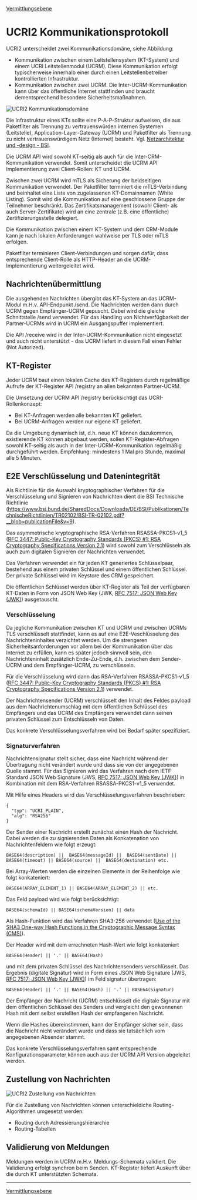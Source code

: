 [Vermittlungsebene](messaging.md)

# UCRI2 Kommunikationsprotokoll

UCRI2 unterscheidet zwei Kommunikationsdomäne, siehe Abbildung:

- Kommunikation zwischen einem Leitstellensystem (KT-System) und einem UCRI Leitstellenmodul (UCRM). Diese Kommunikation erfolgt typischerweise innerhalb einer durch einen Leitstellenbetreiber kontrollierten Infrastruktur.
- Kommunikation zwischen zwei UCRM. Die Inter-UCRM-Kommunikation kann über das öffentliche Internet stattfinden und braucht dementsprechend besondere Sicherheitsmaßnahmen.

![UCRI2 Kommunikationsdomäne](ucrm-protocol.drawio.svg)

Die Infrastruktur eines KTs sollte eine P-A-P-Struktur aufweisen, die aus Paketfilter als Trennung zu vertrauenswürden internen Systemen (Leitstelle), Application-Layer-Gateway (UCRM) und
Paketfilter als Trennung zu nicht vertrauenswürdigem Netz (Internet) besteht. Vgl. [Netzarchitektur und -design - BSI](https://www.bsi.bund.de/SharedDocs/Downloads/DE/BSI/Grundschutz/IT-GS-Kompendium_Einzel_PDFs_2023/09_NET_Netze_und_Kommunikation/NET_1_1_Netzarchitektur_und_design_Edition_2023.pdf?__blob=publicationFile&v=3).

Die UCRM API wird sowohl KT-seitig als auch für die Inter-CRM-Kommunikation verwendet. Somit unterscheidet die UCRM API Implementierung zwei Client-Rollen: KT und UCRM.

Zwischen zwei UCRM wird mTLS als Sicherung der beidseitigen Kommunikation verwendet. Der Paketfilter terminiert die mTLS-Verbindung und beinhaltet eine Liste von zugelassenen KT-Domainnamen (White Listing). Somit wird die Kommunikation auf eine geschlossene Gruppe der Teilnehmer beschränkt. Das Zertifikatsmanagement (sowohl Client- als auch Server-Zertifikate) wird an eine zentrale (z.B. eine öffentliche) Zertifizierungsstelle delegiert.

Die Kommunikation zwischen einem KT-System und dem CRM-Module kann je nach lokalen Anforderungen wahlweise per TLS oder mTLS erfolgen.

Paketfilter terminieren Client-Verbindungen und sorgen dafür, dass entsprechende Client-Rolle als HTTP-Header an die UCRM-Implementierung weitergeleitet wird.  

## Nachrichtenübermittlung

Die ausgehenden Nachrichten übergibt das KT-System an das UCRM-Modul m.H.v. API-Endpunkt /send. Die Nachrichten werden dann durch UCRM gegen Empfänger-UCRM gepuscht. Dabei wird die gleiche Schnittstelle /send verwendet. Für das Handling von Nichtverfügbarkeit der Partner-UCRMs wird in UCRM ein Ausgangspuffer implementiert.

Die API /receive wird in der Inter-UCRM-Kommunikation nicht eingesetzt und auch nicht unterstützt - das UCRM liefert in diesem Fall einen Fehler (Not Autorized).

## KT-Register

Jeder UCRM baut einen lokalen Cache des KT-Registers durch regelmäßige Aufrufe der KT-Register API /registry an allen bekannten Partner-UCRM.

Die Umsetzung der UCRM API /registry berücksichtigt das UCRI-Rollenkonzept:

- Bei KT-Anfragen werden alle bekannten KT geliefert.
- Bei UCRM-Anfragen werden nur eigene KT geliefert.

Da die Umgebung dynamisch ist, d.h. neue KT können dazukommen, existierende KT können abgebaut werden, sollen KT-Register-Abfragen sowohl KT-seitig als auch in der Inter-UCRM-Kommunikation regelmäßig durchgeführt werden. Empfehlung: mindestens 1 Mal pro Stunde, maximal alle 5 Minuten.

## E2E Verschlüsselung und Datenintegrität

Als Richtlinie für die Auswahl kryptographischer Verfahren für die Verschlüsselung und Signieren von Nachrichten dient die BSI Technische Richtlinie (https://www.bsi.bund.de/SharedDocs/Downloads/DE/BSI/Publikationen/TechnischeRichtlinien/TR02102/BSI-TR-02102.pdf?__blob=publicationFile&v=9).

Das asymmetrische kryptographische RSA-Verfahren RSASSA-PKCS1-v1_5 ([RFC 3447:  Public-Key Cryptography Standards (PKCS) #1: RSA Cryptography Specifications Version 2.1](https://www.rfc-editor.org/rfc/rfc3447#section-8.2)) wird sowohl zum Verschlüsseln als auch zum digitalen Signieren der Nachrichten verwendet.

Das Verfahren verwendet ein für jeden KT generiertes Schlüsselpaar, bestehend aus einem privaten Schlüssel und einem öffentlichen Schlüssel. Der private Schlüssel wird im Keystore des CRM gespeichert.

Die öffentlichen Schlüssel werden über KT-Register als Teil der verfügbaren KT-Daten in Form von JSON Web Key (JWK, [RFC 7517: JSON Web Key (JWK)](https://datatracker.ietf.org/doc/html/rfc7517)) ausgetauscht.

### Verschlüsselung

Da jegliche Kommunikation zwischen KT und UCRM und zwischen UCRMs TLS verschlüsselt stattfindet, kann es auf eine E2E-Veschlüsselung des Nachrichteninhaltes verzichtet werden. Um die strengeren Sicherheitsanforderungen vor allem bei der Kommunikation über das Internet zu erfüllen, kann es später jedoch sinnvoll sein, den Nachrichteninhalt zusätzlich Ende-Zu-Ende, d.h. zwischen dem Sender-UCRM und dem Empfänger-UCRM, zu verschlüsseln.

Für die Verschlüsselung wird dann das RSA-Verfahren RSASSA-PKCS1-v1_5 ([RFC 3447:  Public-Key Cryptography Standards (PKCS) #1: RSA Cryptography Specifications Version 2.1](https://www.rfc-editor.org/rfc/rfc3447#section-8.2)) verwendet.

Der Nachrichtensender (UCRM) verschlüsselt den Inhalt des Feldes payload aus dem Nachrichtenumschlag mit dem öffentlichen Schlüssel des Empfängers und das UCRM des Empfängers verwendet dann seinen privaten Schlüssel zum Entschlüsseln von Daten.

Das konkrete Verschlüsselungsverfahren wird bei Bedarf später spezifiziert.

### Signaturverfahren

Nachrichtensignatur stellt sicher, dass eine Nachricht während der Übertragung nicht verändert wurde und dass sie von der angegebenen Quelle stammt. Für das Signieren wird das Verfahren nach dem IETF Standard  JSON Web Signature (JWS, [RFC 7517: JSON Web Key (JWK)](https://datatracker.ietf.org/doc/html/rfc7517)) in Kombination mit dem RSA-Verfahren RSASSA-PKCS1-v1_5 verwendet.

Mit Hilfe eines Headers wird das Verschlüsselungsverfahren beschrieben:

```
{
  "typ": "UCRI_PLAIN",
  "alg": "RSA256"
}
```

Der Sender einer Nachricht erstellt zunächst einen Hash der Nachricht. Dabei werden die zu signierenden Daten als Konkatenation von Nachrichtenfeldern wie folgt erzeugt:

```
BASE64(description) ||  BASE64(messageId) ||  BASE64(sentDate) ||  BASE64(timeout) || BASE64(source) ||  BASE64(destination) etc.
```

Bei Array-Werten werden die einzelnen Elemente in der Reihenfolge wie folgt konkateniert:

```
BASE64(ARRAY_ELEMENT_1) || BASE64(ARRAY_ELEMENT_2) || etc.
```

Das Feld payload wird wie folgt berücksichtigt:

```
BASE64(schemaId) || BASE64(schemaVersion) || data
```

Als Hash-Funktion wird das Verfahren SHA3-256 verwendet ([Use of the SHA3 One-way Hash Functions in the Cryptographic Message Syntax (CMS)](https://datatracker.ietf.org/doc/html/draft-housley-lamps-cms-sha3-hash-00)).

Der Header wird mit dem errechneten Hash-Wert wie folgt konkateniert

```
BASE64(Header) || '.' || BASE64(Hash)
```

und mit dem privaten Schlüssel des Nachrichtensenders verschlüsselt. Das Ergebnis (digitale Signatur) wird in Form eines JSON Web Signature (JWS, [RFC 7517: JSON Web Key (JWK)](https://datatracker.ietf.org/doc/html/rfc7517)) im Feld signatur übertragen:

```
BASE64(Header) || ‘.' || BASE64(Hash) || '.’ || BASE64(Signatur)
```

Der Empfänger der Nachricht (UCRM) entschlüsselt die digitale Signatur mit dem öffentlichen Schlüssel des Senders und vergleicht den gewonnenen Hash mit dem selbst erstellten Hash der empfangenen Nachricht.

Wenn die Hashes übereinstimmen, kann der Empfänger sicher sein, dass die Nachricht nicht verändert wurde und dass sie tatsächlich vom angegebenen Absender stammt.

Das konkrete Verschlüsselungsverfahren samt entsprechende Konfigurationsparameter können auch aus der UCRM API Version abgeleitet werden.

## Zustellung von Nachrichten

![UCRI2 Zustellung von Nachrichten](ucri-send-receive.drawio.svg)

Für die Zustellung von Nachrichten können unterschieldiche Routing-Algorithmen umgesetzt werden:

- Routing durch Adressierungshierarchie
- Routing-Tabellen

## Validierung von Meldungen

Meldungen werden in UCRM m.H.v. Meldungs-Schemata validiert. Die Validierung erfolgt synchron beim Senden. KT-Register liefert Auskunft über die durch KT unterstützten Schemata.

---
[Vermittlungsebene](messaging.md)